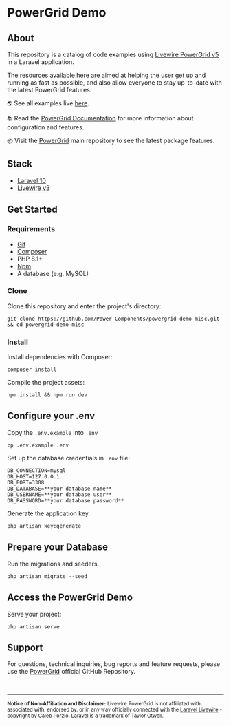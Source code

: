 # PowerGrid Demo

## About

This repository is a catalog of code examples using [Livewire PowerGrid v5](https://livewire-powergrid.com/) in a Laravel application.

The resources available here are aimed at helping the user get up and running as fast as possible, and also allow everyone to stay up-to-date with the latest PowerGrid features.

`🌎` See all examples live [here](https://demo.livewire-powergrid.com/).

`📚` Read the [PowerGrid Documentation](https://livewire-powergrid.com/) for more information about configuration and features.

`📦` Visit the [PowerGrid](https://github.com/Power-Components/livewire-powergrid) main repository to see the latest package features.

## Stack

- [Laravel 10](https://laravel.com/)
- [Livewire v3](https://laravel-livewire.com)

## Get Started

### Requirements

- [Git](https://github.com/git-guides/install-git)
- [Composer](https://getcomposer.org/doc/00-intro.md#installation-linux-unix-macos)
- PHP 8.1+
- [Npm](https://www.npmjs.com/get-npm)
- A database (e.g. MySQL)

### Clone

Clone this repository and enter the project's directory:

```shell
git clone https://github.com/Power-Components/powergrid-demo-misc.git && cd powergrid-demo-misc
```

### Install

Install dependencies with Composer:

```shell
composer install
```

Compile the project assets:

```shell
npm install && npm run dev
```

## Configure your .env

Copy the `.env.example` into `.env`

```shell
cp .env.example .env 
```

Set up the database credentials in `.env` file:

```shell
DB_CONNECTION=mysql
DB_HOST=127.0.0.1
DB_PORT=3308
DB_DATABASE=**your database name**
DB_USERNAME=**your database user**
DB_PASSWORD=**your database password**
```

Generate the application key.

```shell
php artisan key:generate
```

## Prepare your Database

Run the migrations and seeders.

```shell
php artisan migrate --seed
```

## Access the PowerGrid Demo

Serve your project:

```shell
php artisan serve
```

## Support

For questions, technical inquiries, bug reports and feature requests, please use the [PowerGrid](https://github.com/Power-Components/livewire-powergrid) official GitHub Repository.

<br/>

<hr>

<sup><b>Notice of Non-Affiliation and Disclaimer:</b> Livewire PowerGrid is not affiliated with, associated with, endorsed by, or in any way officially connected with the <a href="https://laravel-livewire.com" target="_blank">Laravel Livewire</a> - copyright by Caleb Porzio. Laravel is a trademark of Taylor Otwell.</sup>

